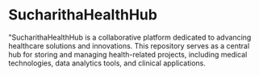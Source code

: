 # SucharithaHealthHub
"SucharithaHealthHub is a collaborative platform dedicated to advancing healthcare solutions and innovations. This repository serves as a central hub for storing and managing health-related projects, including medical technologies, data analytics tools, and clinical applications.
